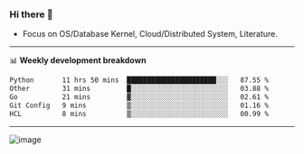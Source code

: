 ### Hi there 👋
<!-- * Daily Meditation via Leetcode/Competitive-Programming. -->
* Focus on OS/Database Kernel, Cloud/Distributed System, Literature.

-------

📊 **Weekly development breakdown**
<!--START_SECTION:waka-->

```txt
Python       11 hrs 50 mins  ██████████████████████░░░   87.55 %
Other        31 mins         █░░░░░░░░░░░░░░░░░░░░░░░░   03.88 %
Go           21 mins         ▓░░░░░░░░░░░░░░░░░░░░░░░░   02.61 %
Git Config   9 mins          ▒░░░░░░░░░░░░░░░░░░░░░░░░   01.16 %
HCL          8 mins          ▒░░░░░░░░░░░░░░░░░░░░░░░░   00.99 %
```

<!--END_SECTION:waka-->

-------

<!-- [![Leetcode Stats](https://leetcard.jacoblin.cool/hzhang413?font=Fira+Mono)](https://leetcode.com/fxrc) -->
![image](./cyberpunk-ghost-in-the-shell.gif)
<!--![image](./gis-archive.png)-->
